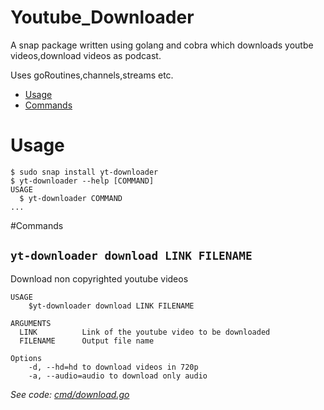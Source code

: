 # Youtube_Downloader

A snap package written using golang and cobra which downloads youtbe videos,download videos as podcast.

Uses goRoutines,channels,streams etc.

* [Usage](#usage)
* [Commands](#commands)

# Usage
<!-- usage -->
```sh-session
$ sudo snap install yt-downloader
$ yt-downloader --help [COMMAND]
USAGE
  $ yt-downloader COMMAND
...
```
#Commands

## `yt-downloader download LINK FILENAME`

Download non copyrighted youtube videos
```
USAGE
    $yt-downloader download LINK FILENAME

ARGUMENTS
  LINK          Link of the youtube video to be downloaded
  FILENAME      Output file name

Options
    -d, --hd=hd to download videos in 720p
    -a, --audio=audio to download only audio 
```

_See code: [cmd/download.go](https://github.com/adityameharia/Youtube_Downloader/blob/main/cmd/download.go)_